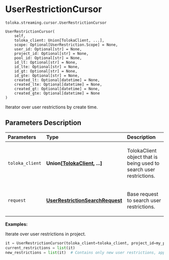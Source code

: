 # UserRestrictionCursor
`toloka.streaming.cursor.UserRestrictionCursor`

```
UserRestrictionCursor(
    self,
    toloka_client: Union[TolokaClient, ...],
    scope: Optional[UserRestriction.Scope] = None,
    user_id: Optional[str] = None,
    project_id: Optional[str] = None,
    pool_id: Optional[str] = None,
    id_lt: Optional[str] = None,
    id_lte: Optional[str] = None,
    id_gt: Optional[str] = None,
    id_gte: Optional[str] = None,
    created_lt: Optional[datetime] = None,
    created_lte: Optional[datetime] = None,
    created_gt: Optional[datetime] = None,
    created_gte: Optional[datetime] = None
)
```

Iterator over user restrictions by create time.

## Parameters Description

| Parameters | Type | Description |
| :----------| :----| :-----------|
`toloka_client`|**Union\[[TolokaClient](toloka.client.TolokaClient.md), ...\]**|<p>TolokaClient object that is being used to search user restrictions.</p>
`request`|**[UserRestrictionSearchRequest](toloka.client.search_requests.UserRestrictionSearchRequest.md)**|<p>Base request to search user restrictions.</p>

**Examples:**

Iterate over user restrictions in project.

```python
it = UserRestrictionCursor(toloka_client=toloka_client, project_id=my_proj_id)
current_restrictions = list(it)
new_restrictions = list(it)  # Contains only new user restrictions, appeared since the previous call.
```
